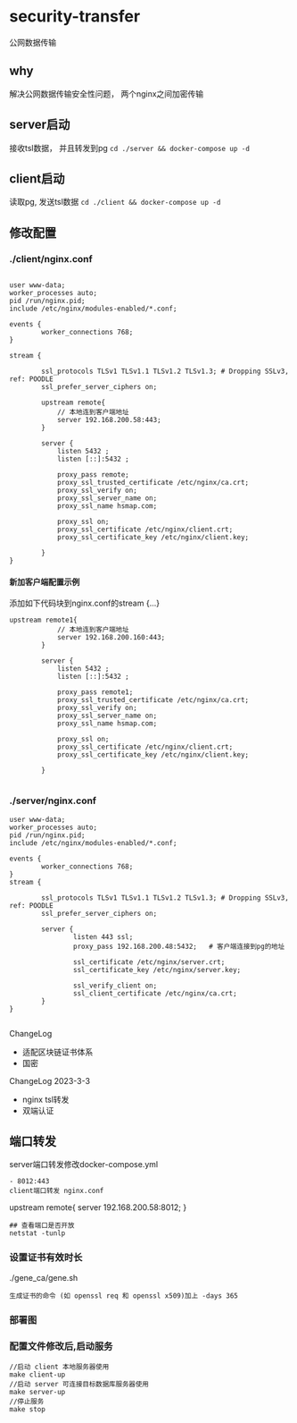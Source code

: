 # security-transfer

公网数据传输

## why

解决公网数据传输安全性问题， 两个nginx之间加密传输

## server启动

接收tsl数据， 并且转发到pg
``cd ./server && docker-compose up -d``

## client启动

读取pg, 发送tsl数据
``cd ./client && docker-compose up -d``

## 修改配置

### ./client/nginx.conf

```

user www-data;
worker_processes auto;
pid /run/nginx.pid;
include /etc/nginx/modules-enabled/*.conf;

events {
        worker_connections 768;
}

stream {

        ssl_protocols TLSv1 TLSv1.1 TLSv1.2 TLSv1.3; # Dropping SSLv3, ref: POODLE
        ssl_prefer_server_ciphers on;

        upstream remote{
            // 本地连到客户端地址
            server 192.168.200.58:443;
        }

        server {
            listen 5432 ;
            listen [::]:5432 ;

            proxy_pass remote;
            proxy_ssl_trusted_certificate /etc/nginx/ca.crt;
            proxy_ssl_verify on;
            proxy_ssl_server_name on;
            proxy_ssl_name hsmap.com;

            proxy_ssl on;
            proxy_ssl_certificate /etc/nginx/client.crt;
            proxy_ssl_certificate_key /etc/nginx/client.key;
        
        }
}
```

#### 新加客户端配置示例

添加如下代码块到nginx.conf的stream {...}

```
upstream remote1{
            // 本地连到客户端地址
            server 192.168.200.160:443;
        }

        server {
            listen 5432 ;
            listen [::]:5432 ;

            proxy_pass remote1;
            proxy_ssl_trusted_certificate /etc/nginx/ca.crt;
            proxy_ssl_verify on;
            proxy_ssl_server_name on;
            proxy_ssl_name hsmap.com;

            proxy_ssl on;
            proxy_ssl_certificate /etc/nginx/client.crt;
            proxy_ssl_certificate_key /etc/nginx/client.key;
        
        }
     
```

### ./server/nginx.conf

```
user www-data;
worker_processes auto;
pid /run/nginx.pid;
include /etc/nginx/modules-enabled/*.conf;

events {
        worker_connections 768;
}
stream {

        ssl_protocols TLSv1 TLSv1.1 TLSv1.2 TLSv1.3; # Dropping SSLv3, ref: POODLE
        ssl_prefer_server_ciphers on;

        server {
                listen 443 ssl;
                proxy_pass 192.168.200.48:5432;   # 客户端连接到pg的地址

                ssl_certificate /etc/nginx/server.crt;
                ssl_certificate_key /etc/nginx/server.key;

                ssl_verify_client on;
                ssl_client_certificate /etc/nginx/ca.crt;
        }
}


```

ChangeLog

- 适配区块链证书体系
- 国密

ChangeLog  2023-3-3

- nginx tsl转发
- 双端认证

## 端口转发

server端口转发修改docker-compose.yml

```
- 8012:443
client端口转发 nginx.conf
```

upstream remote{
            server 192.168.200.58:8012;
}

```
## 查看端口是否开放
netstat -tunlp
```
### 设置证书有效时长
./gene_ca/gene.sh

```
生成证书的命令 (如 openssl req 和 openssl x509)加上 -days 365 
```

### 部署图


### 配置文件修改后,启动服务

```
//启动 client 本地服务器使用 
make client-up
//启动 server 可连接目标数据库服务器使用
make server-up
//停止服务
make stop
```
